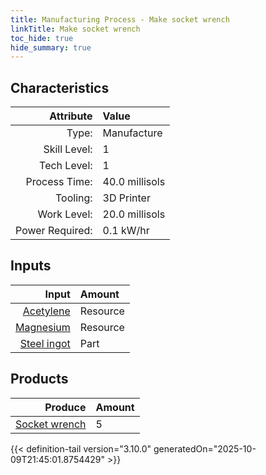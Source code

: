 ```yaml
---
title: Manufacturing Process - Make socket wrench
linkTitle: Make socket wrench
toc_hide: true
hide_summary: true
---
```

<!-- This is generated by the MarsSim HelpGenertor, do not edit. -->


## Characteristics

| Attribute      | Value |
|--------:|:------|
|Type:|Manufacture|
|Skill Level:|1|
|Tech Level:|1|
|Process Time:|40.0 millisols|
|Tooling:|3D Printer|
|Work Level:|20.0 millisols|
|Power Required:|0.1 kW/hr|

## Inputs

| Input      | Amount |
|--------:|:------|
|[Acetylene](/docs/definitions/resource/acetylene)|Resource|0.1 kg|
|[Magnesium](/docs/definitions/resource/magnesium)|Resource|0.5 kg|
|[Steel ingot](/docs/definitions/part/steel-ingot)|Part|1|

## Products


| Produce      | Amount |
|--------:|:------|
|[Socket wrench](/docs/definitions/part/socket-wrench)|5|



{{< definition-tail version="3.10.0" generatedOn="2025-10-09T21:45:01.8754429" >}}



